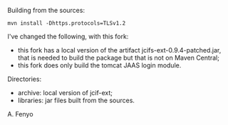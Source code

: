
Building from the sources:

    mvn install -Dhttps.protocols=TLSv1.2

I've changed the following, with this fork:
- this fork has a local version of the artifact jcifs-ext-0.9.4-patched.jar, that is needed to build the package but that is not on Maven Central;
- this fork does only build the tomcat JAAS login module.

Directories:
- archive: local version of jcif-ext;
- libraries: jar files built from the sources.

A. Fenyo
